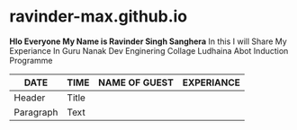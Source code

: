 # ravinder-max.github.io
**Hlo Everyone My Name is Ravinder Singh Sanghera**
In this I will Share My Experiance In Guru Nanak Dev Enginering Collage Ludhaina Abot Induction Programme 

| DATE | TIME | NAME OF GUEST | EXPERIANCE  |
| ----------- | ----------- | -------------- | ------------ |
| Header | Title |
| Paragraph | Text |
